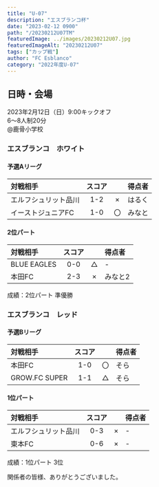 ```yaml
---
title: "U-07"
description: "エスブランコ杯"
date: "2023-02-12 0900"
path: "/20230212U07TM"
featuredImage: ../images/20230212U07.jpg
featuredImageAlt: "20230212U07"
tags: ["カップ戦"]
author: "FC Esblanco"
category: "2022年度U-07"
---
```


## 日時・会場

2023年2月12日（日）9:00キックオフ<br>
6～8人制20分<br>
@鹿骨小学校

### エスブランコ　ホワイト

#### 予選Aリーグ

| 対戦相手| スコア |   | 得点者  |
|:----|:------:|:-:|:--------|
| エルフシュリット品川 | 1-2 | × |はるく|
| イーストジュニアFC | 1-0 | 〇 |みなと|

#### 2位パート

| 対戦相手| スコア |   | 得点者  |
|:----|:------:|:-:|:--------|
| BLUE EAGLES | 0-0 | △ |-|
| 本田FC | 2-3 | × |みなと2|

成績：2位パート 準優勝<br>


### エスブランコ　レッド

#### 予選Bリーグ

| 対戦相手| スコア |   | 得点者  |
|:----|:------:|:-:|:--------|
| 本田FC | 1-0 | 〇 |そら|
| GROW.FC SUPER | 1-1 | △ |そら|

#### 1位パート

| 対戦相手| スコア |   | 得点者  |
|:----|:------:|:-:|:--------|
| エルフシュリット品川 | 0-3 | × |-|
| 東本FC | 0-6 | × |-|

成績：1位パート 3位<br>


関係者の皆様、ありがとうございました。